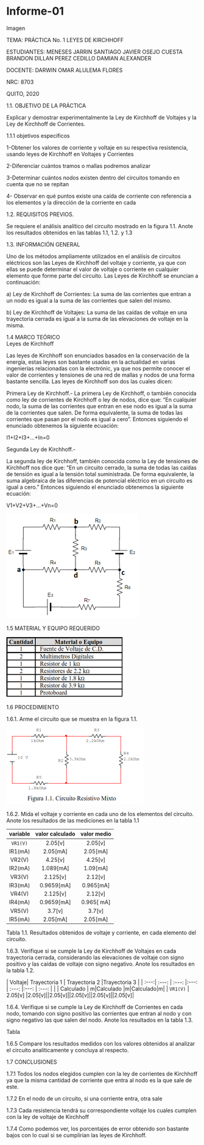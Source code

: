 # Informe-01

Imagen

TEMA: PRÁCTICA No. 1 LEYES DE KIRCHHOFF 
 
 
ESTUDIANTES:  MENESES JARRIN SANTIAGO JAVIER OSEJO CUESTA BRANDON DILLAN PEREZ CEDILLO DAMIAN ALEXANDER 
 
 
DOCENTE: DARWIN OMAR ALULEMA FLORES 
 
 
 
NRC: 
8703 
 
QUITO, 2020


1.1. OBJETIVO DE LA PRÁCTICA 

Explicar y demostrar experimentalmente la Ley de Kirchhoff de Voltajes y la Ley de Kirchhoff de Corrientes. 

1.1.1 objetivos específicos  

1-Obtener los valores de corriente y voltaje en su respectiva resistencia, usando leyes de Kirchhoff en Voltajes y Corrientes

2-Diferenciar cuántos tramos o mallas podremos analizar  

3-Determinar cuántos nodos existen dentro del circuitos tomando en cuenta que no se repitan

4- Observar en qué puntos existe una caída de corriente con referencia a los elementos y la dirección de la corriente en cada


1.2. REQUISITOS PREVIOS. 

Se requiere el análisis analítico del circuito mostrado en la figura 1.1. Anote los resultados 
obtenidos en las tablas 1.1, 1.2. y 1.3 


1.3. INFORMACIÓN GENERAL 

 Uno de los métodos ampliamente utilizados en el análisis de circuitos eléctricos son 
las Leyes de Kirchhoff del voltaje y corriente, ya que con ellas se puede determinar el 
valor de voltaje o corriente en cualquier elemento que forme parte del circuito. Las Leyes 
de Kirchhoff se enuncian a continuación: 

a) Ley de Kirchhoff de Corrientes: La suma de las corrientes que entran a un 
nodo es igual a la suma de las corrientes que salen del mismo. 

b) Ley de Kirchhoff de Voltajes: La suma de las caídas de voltaje en una trayectoria cerrada es igual a la suma de las elevaciones de voltaje en la misma. 
 
 
 
1.4 MARCO TEÓRICO  
Leyes de Kirchhoff 

Las leyes de Kirchhoff son enunciados basados en la conservación de la energía, estas leyes son bastante usadas en la actualidad en varias ingenierías relacionadas con la electrónic, ya que nos permite conocer el valor de corrientes y tensiones de una red de mallas y nodos de una forma bastante sencilla. 
Las leyes de Kirchhoff son dos las cuales dicen: 

Primera Ley de Kirchhoff.- 
La primera Ley de Kirchhoff, o también conocida como ley de corrientes de Kirchhoff o ley de nodos, dice que: “En cualquier nodo, la suma de las corrientes que entran en ese nodo es igual a la suma de la corrientes que salen. De forma equivalente, la suma de todas las corrientes que pasan por el nodo es igual a cero”. 
Entonces siguiendo el enunciado obtenemos la siguiente ecuación: 

I1+I2+I3+...+In=0

Segunda Ley de Kirchhoff.- 

La segunda ley de Kirchhoff, también conocida como la Ley de tensiones de Kirchhoff nos dice que: “En un circuito cerrado, la suma de todas las caídas de tensión es igual a la tensión total suministrada. De forma equivalente, la suma algebraica de las diferencias de potencial eléctrico en un circuito es igual a cero.” 
Entonces siguiendo el enunciado obtenemos la siguiente ecuación: 

V1+V2+V3+...+Vn=0

![Ejemplo de circuito resistivo](https://github.com/BrandonOsejo/lab-circuitos/blob/master/L1I1.png)


1.5 MATERIAL Y EQUIPO REQUERIDO 

![Tabla materiales](https://github.com/BrandonOsejo/lab-circuitos/blob/master/L1I2.png)

1.6 PROCEDIMIENTO  
 
1.6.1. Arme el circuito que se muestra en la figura 1.1. 

![MHE](https://github.com/BrandonOsejo/lab-circuitos/blob/master/L1I3.png)

1.6.2. Mida el voltaje y corriente en cada uno de los elementos del circuito. Anote los resultados de las mediciones en la tabla 1.1

| variable | valor calculado | valor medio |
|  :---:|  :---: | :---: |
| `VR1(V)` | 2.05[v] |2.05[v]|
| IR1(mA) | 2.05[mA] |2.05[mA]|
| VR2(V)| 4.25[v]|4.25[v]|
| IR2(mA) | 1.089[mA] |1.09[mA]|
| VR3(V) | 2.125[v]|2.12[v]|
| IR3(mA) | 0.9659[mA] |0.965[mA] |
| VR4(V)| 2.125[v] |2.12[v]|
| IR4(mA)| 0.9659[mA] |0.965[ mA]|
| VR5(V) | 3.7[v] |3.7[v]|
| IR5(mA) | 2.05[mA] |2.05[mA]|

Tabla 1.1. Resultados obtenidos de voltaje y corriente, en cada elemento del circuito.

1.6.3. Verifique si se cumple la Ley de Kirchhoff de Voltajes en cada trayectoria cerrada, considerando las elevaciones de voltaje con signo positivo y las caídas de voltaje con signo negativo. Anote los resultados en la tabla 1.2. 

| Voltaje| Trayectoria 1 | Trayectoria 2 |Trayectoria 3 |
|  :---:|  :---: | :---: |:---: | :---: |:---: | :---: |
|        | Calculado | m|Calculado |m|Calculado|m|
| `VR1(V)` | 2.05[v] |2.05[v]||2.05[v]||2.05[v]||2.05[v]||2.05[v]|

1.6.4. Verifique si se cumple la Ley de Kirchhoff de Corrientes en cada nodo, tomando con signo positivo las corrientes que entran al nodo y con signo negativo las que salen  del nodo. Anote los resultados en la tabla 1.3.

Tabla

1.6.5  ​Compare los resultados medidos con los valores obtenidos al analizar el circuito analíticamente y concluya al respecto. 
 
1.7  ​CONCLUSIONES 

1.7.1 ​Todos los nodos elegidos cumplen con la ley de corrientes de Kirchhoff ya que la misma cantidad de corriente que entra al nodo es la que sale de este. 

1.7.2 ​En el nodo de un circuito, si una corriente entra, otra sale 

1.7.3 ​Cada resistencia tendrá su correspondiente voltaje los cuales cumplen con la ley de voltaje de Kirchhoff 

1.7.4 ​Como podemos ver, los porcentajes de error obtenido son bastante bajos con lo cual si se cumplirian las leyes de Kirchhoff. 


